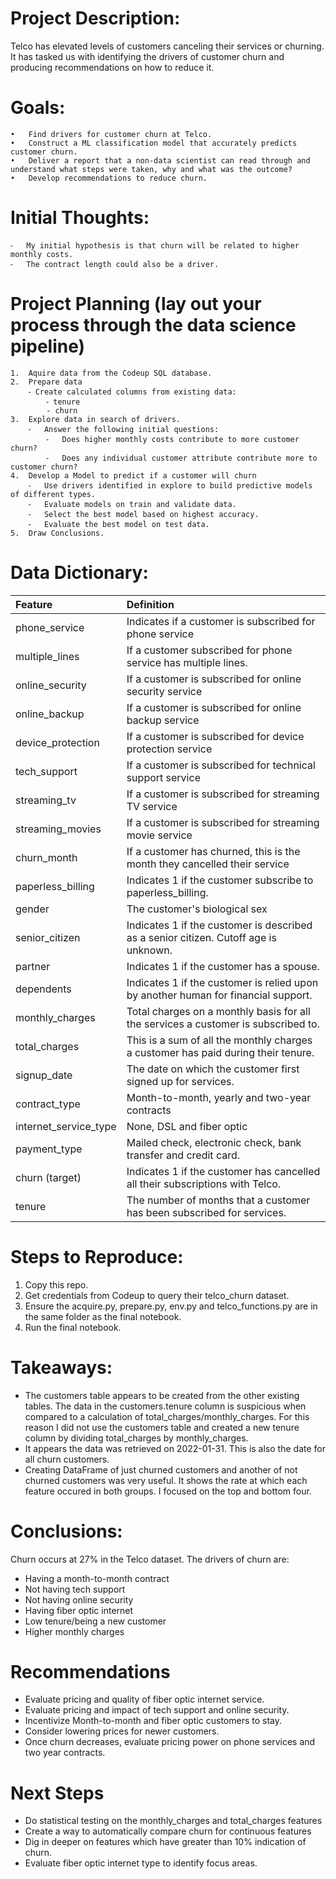 # Project Description:

Telco has elevated levels of customers canceling their services or churning. It has tasked us with identifying the drivers of customer churn and producing recommendations on how to reduce it. 

# Goals:
	•	Find drivers for customer churn at Telco.
	•	Construct a ML classification model that accurately predicts customer churn.
	•	Deliver a report that a non-data scientist can read through and understand what steps were taken, why and what was the outcome?
	•	Develop recommendations to reduce churn.

# Initial Thoughts:
	⁃	My initial hypothesis is that churn will be related to higher monthly costs. 
	⁃	The contract length could also be a driver.

# Project Planning (lay out your process through the data science pipeline)
	1.	Aquire data from the Codeup SQL database.
	2.	Prepare data
		⁃ Create calculated columns from existing data:
            ⁃ tenure
            - churn
	3.	Explore data in search of drivers.
		⁃	Answer the following initial questions:
			⁃	Does higher monthly costs contribute to more customer churn?
			⁃	Does any individual customer attribute contribute more to customer churn?
	4.	Develop a Model to predict if a customer will churn
		⁃	Use drivers identified in explore to build predictive models of different types.
		⁃	Evaluate models on train and validate data.
		⁃	Select the best model based on highest accuracy.
		⁃	Evaluate the best model on test data.
	5.	Draw Conclusions.


# Data Dictionary:


| Feature |	Definition |
|:--------|:-----------|
|phone_service| Indicates if a customer is subscribed for phone service |
|multiple_lines| If a customer subscribed for phone service has multiple lines.|
|online_security| If a customer is subscribed for online security service |
|online_backup|  If a customer is subscribed for online backup service |
|device_protection|  If a customer is subscribed for device protection service |
|tech_support|  If a customer is subscribed for technical support service |
|streaming_tv|  If a customer is subscribed for streaming TV service |
|streaming_movies|  If a customer is subscribed for streaming movie service |
|churn_month|  If a customer has churned, this is the month they cancelled their service |
|paperless_billing| Indicates 1 if the customer subscribe to paperless_billing. |
|gender| The customer's biological sex |
|senior_citizen| Indicates 1 if the customer is described as a senior citizen. Cutoff age is unknown. |
|partner| Indicates 1 if the customer has a spouse. |
|dependents| Indicates 1 if the customer is relied upon by another human for financial support. |
|monthly_charges| Total charges on a monthly basis for all the services a customer is subscribed to.|
|total_charges| This is a sum of all the monthly charges a customer has paid during their tenure.|
|signup_date| The date on which the customer first signed up for services. |
|contract_type| Month-to-month, yearly and two-year contracts|
|internet_service_type| None, DSL and fiber optic |
|payment_type| Mailed check, electronic check, bank transfer and credit card. |
|churn (target)| Indicates 1 if the customer has cancelled all their subscriptions with Telco. |
|tenure| The number of months that a customer has been subscribed for services. |


# Steps to Reproduce:
1. Copy this repo.
2. Get credentials from Codeup to query their telco_churn dataset.
3. Ensure the acquire.py, prepare.py, env.py and telco_functions.py are in the same folder as the final notebook.
3. Run the final notebook.

# Takeaways:

- The customers table appears to be created from the other existing tables. The data in the customers.tenure column is suspicious when compared to a calculation of total_charges/monthly_charges. For this reason I did not use the customers table and created a new tenure column by dividing total_charges by monthly_charges.
- It appears the data was retrieved on 2022-01-31. This is also the date for all churn customers.
- Creating DataFrame of just churned customers and another of not churned customers was very useful. It shows the rate at which each feature occured in both groups. I focused on the top and bottom four.

# Conclusions:

Churn occurs at 27% in the Telco dataset. The drivers of churn are: 
- Having a month-to-month contract
- Not having tech support
- Not having online security
- Having fiber optic internet
- Low tenure/being a new customer
- Higher monthly charges

# Recommendations

- Evaluate pricing and quality of fiber optic internet service.
- Evaluate pricing and impact of tech support and online security.
- Incentivize Month-to-month and fiber optic customers to stay.
- Consider lowering prices for newer customers.
- Once churn decreases, evaluate pricing power on phone services and two year contracts.

# Next Steps
- Do statistical testing on the monthly_charges and total_charges features
- Create a way to automatically compare churn for continuous features
- Dig in deeper on features which have greater than 10% indication of churn.
- Evaluate fiber optic internet type to identify focus areas.
